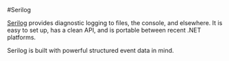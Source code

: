 #Serilog

[Serilog](https://serilog.net/) provides diagnostic logging to files, the console, and elsewhere. It is easy to set up, has a clean API, and is portable between recent .NET platforms.

Serilog is built with powerful structured event data in mind.


